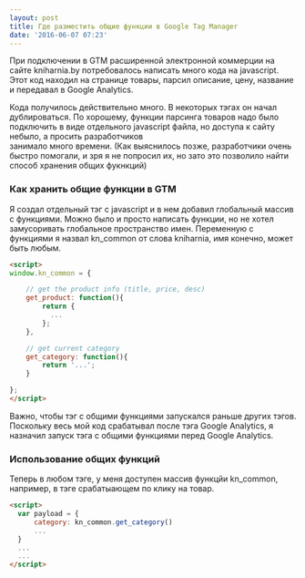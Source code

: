 ```yaml
---
layout: post
title: Где разместить общие функции в Google Tag Manager
date: '2016-06-07 07:23'
---
```


При подключении в GTM расширенной электронной коммерции на сайте kniharnia.by
потребовалось написать много кода на javascript. Этот код находил на странице
товары, парсил описание, цену, название и передавал в Google Analytics.

Кода получилось действительно много. В некоторых тэгах он начал дублироваться.
По хорошему, функции парсинга товаров надо было подключить в виде отдельного
javascript файла, но доступа к сайту небыло, а просить разработчиков  
занимало много времени. (Как выяснилось позже, разработчики очень быстро помогали,
  и зря я не попросил их, но зато это позволило найти способ хранения общих фукнкций)

### Как хранить общие функции в GTM

Я создал отдельный тэг с javascript и в нем добавил глобальный массив с функциями.
Можно было и просто написать функции, но не хотел замусоривать глобальное пространство имен.
Переменную с функциями я назвал kn_common от слова kniharnia, имя конечно, может быть любым.

```html
<script>
window.kn_common = {

    // get the product info (title, price, desc)
    get_product: function(){
        return {
          ...
        };
    },

    // get current category
    get_category: function(){
        return '...';
    }

};
</script>
```

Важно, чтобы тэг с общими функциями запускался раньше других тэгов. Поскольку
весь мой код срабатывал после тэга Google Analytics, я назначил запуск тэга с общими
функциями перед Google Analytics.

### Использование общих функций

Теперь в любом тэге, у меня доступен массив функцйи kn_common, например, в тэге
срабатыающем по клику на товар.

```html
<script>
  var payload = {
      category: kn_common.get_category()
      ...
  }
  ...
  ...
</script>
```
